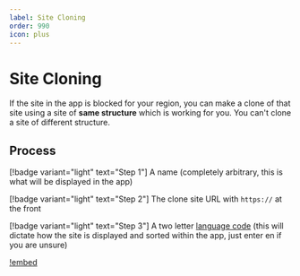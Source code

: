 ```yaml
---
label: Site Cloning
order: 990
icon: plus
---
```


# Site Cloning

If the site in the app is blocked for your region, you can make a clone of that site using a site of **same structure** which is working for you. You can't clone a site of different structure.

## Process

[!badge variant="light" text="Step 1"] A name (completely arbitrary, this is what will be displayed in the app)

[!badge variant="light" text="Step 2"] The clone site URL with `https://` at the front

[!badge variant="light" text="Step 3"] A two letter [language code](https://en.wikipedia.org/wiki/List_of_ISO_639-1_codes) (this will dictate how the site is displayed and sorted within the app, just enter en if you are unsure)


[!embed](https://www.youtube-nocookie.com/embed/4tR58jyG9uQ)
